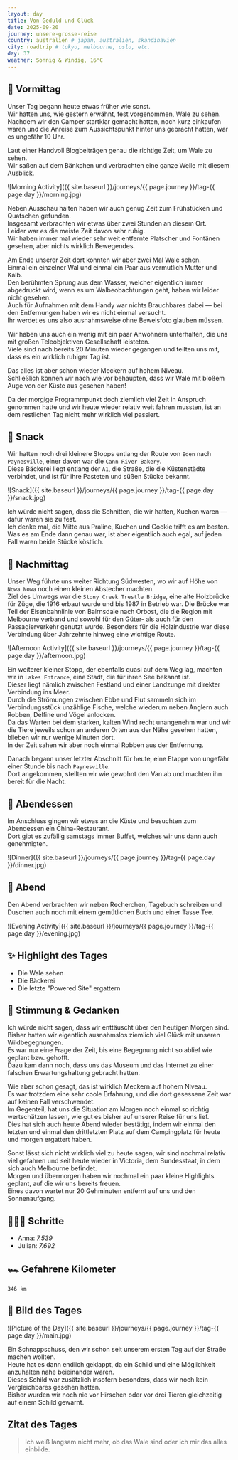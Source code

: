 ```yaml
---
layout: day
title: Von Geduld und Glück
date: 2025-09-20
journey: unsere-grosse-reise
country: australien # japan, australien, skandinavien
city: roadtrip # tokyo, melbourne, oslo, etc.
day: 37
weather: Sonnig & Windig, 16°C
---
```


## 🌅 Vormittag

Unser Tag begann heute etwas früher wie sonst.  
Wir hatten uns, wie gestern erwähnt, fest vorgenommen, Wale zu sehen.  
Nachdem wir den Camper startklar gemacht hatten, noch kurz einkaufen waren und die Anreise zum Aussichtspunkt hinter uns gebracht hatten, war es ungefähr 10 Uhr.

Laut einer Handvoll Blogbeiträgen genau die richtige Zeit, um Wale zu sehen.  
Wir saßen auf dem Bänkchen und verbrachten eine ganze Weile mit diesem Ausblick.

![Morning Activity]({{ site.baseurl }}/journeys/{{ page.journey }}/tag-{{ page.day }}/morning.jpg)

Neben Ausschau halten haben wir auch genug Zeit zum Frühstücken und Quatschen gefunden.  
Insgesamt verbrachten wir etwas über zwei Stunden an diesem Ort.  
Leider war es die meiste Zeit davon sehr ruhig.  
Wir haben immer mal wieder sehr weit entfernte Platscher und Fontänen gesehen, aber nichts wirklich Bewegendes.

Am Ende unserer Zeit dort konnten wir aber zwei Mal Wale sehen.  
Einmal ein einzelner Wal und einmal ein Paar aus vermutlich Mutter und Kalb.  
Den berühmten Sprung aus dem Wasser, welcher eigentlich immer abgedruckt wird, wenn es um Walbeobachtungen geht, haben wir leider nicht gesehen.  
Auch für Aufnahmen mit dem Handy war nichts Brauchbares dabei — bei den Entfernungen haben wir es nicht einmal versucht.  
Ihr werdet es uns also ausnahmsweise ohne Beweisfoto glauben müssen.

Wir haben uns auch ein wenig mit ein paar Anwohnern unterhalten, die uns mit großen Teleobjektiven Gesellschaft leisteten.  
Viele sind nach bereits 20 Minuten wieder gegangen und teilten uns mit, dass es ein wirklich ruhiger Tag ist.

Das alles ist aber schon wieder Meckern auf hohem Niveau.  
Schließlich können wir nach wie vor behaupten, dass wir Wale mit bloßem Auge von der Küste aus gesehen haben!

Da der morgige Programmpunkt doch ziemlich viel Zeit in Anspruch genommen hatte und wir heute wieder relativ weit fahren mussten, ist an dem restlichen Tag nicht mehr wirklich viel passiert.

## 🍰 Snack

Wir hatten noch drei kleinere Stopps entlang der Route von `Eden` nach `Paynesville`, einer davon war die `Cann River Bakery`.  
Diese Bäckerei liegt entlang der `A1`, die Straße, die die Küstenstädte verbindet, und ist für ihre Pasteten und süßen Stücke bekannt.

![Snack]({{ site.baseurl }}/journeys/{{ page.journey }}/tag-{{ page.day }}/snack.jpg)

Ich würde nicht sagen, dass die Schnitten, die wir hatten, Kuchen waren — dafür waren sie zu fest.  
Ich denke mal, die Mitte aus Praline, Kuchen und Cookie trifft es am besten.  
Was es am Ende dann genau war, ist aber eigentlich auch egal, auf jeden Fall waren beide Stücke köstlich.

## 🌆 Nachmittag

Unser Weg führte uns weiter Richtung Südwesten, wo wir auf Höhe von `Nowa Nowa` noch einen kleinen Abstecher machten.  
Ziel des Umwegs war die `Stony Creek Trestle Bridge`, eine alte Holzbrücke für Züge, die 1916 erbaut wurde und bis 1987 in Betrieb war.
Die Brücke war Teil der Eisenbahnlinie von Bairnsdale nach Orbost, die die Region mit Melbourne verband und sowohl für den Güter- als auch für den Passagierverkehr genutzt wurde.
Besonders für die Holzindustrie war diese Verbindung über Jahrzehnte hinweg eine wichtige Route.

![Afternoon Activity]({{ site.baseurl }}/journeys/{{ page.journey }}/tag-{{ page.day }}/afternoon.jpg)

Ein weiterer kleiner Stopp, der ebenfalls quasi auf dem Weg lag, machten wir in `Lakes Entrance`, eine Stadt, die für ihren See bekannt ist.  
Dieser liegt nämlich zwischen Festland und einer Landzunge mit direkter Verbindung ins Meer.  
Durch die Strömungen zwischen Ebbe und Flut sammeln sich im Verbindungsstück unzählige Fische, welche wiederum neben Anglern auch Robben, Delfine und Vögel anlocken.  
Da das Warten bei dem starken, kalten Wind recht unangenehm war und wir die Tiere jeweils schon an anderen Orten aus der Nähe gesehen hatten, blieben wir nur wenige Minuten dort.  
In der Zeit sahen wir aber noch einmal Robben aus der Entfernung.

Danach begann unser letzter Abschnitt für heute, eine Etappe von ungefähr einer Stunde bis nach `Paynesville`.  
Dort angekommen, stellten wir wie gewohnt den Van ab und machten ihn bereit für die Nacht.

## 🍜 Abendessen

Im Anschluss gingen wir etwas an die Küste und besuchten zum Abendessen ein China-Restaurant.  
Dort gibt es zufällig samstags immer Buffet, welches wir uns dann auch genehmigten.

![Dinner]({{ site.baseurl }}/journeys/{{ page.journey }}/tag-{{ page.day }}/dinner.jpg)

## 🌙 Abend

Den Abend verbrachten wir neben Recherchen, Tagebuch schreiben und Duschen auch noch mit einem gemütlichen Buch und einer Tasse Tee.

![Evening Activity]({{ site.baseurl }}/journeys/{{ page.journey }}/tag-{{ page.day }}/evening.jpg)

## ✨ Highlight des Tages

- Die Wale sehen  
- Die Bäckerei  
- Die letzte "Powered Site" ergattern  

## 💭 Stimmung & Gedanken

Ich würde nicht sagen, dass wir enttäuscht über den heutigen Morgen sind.  
Bisher hatten wir eigentlich ausnahmslos ziemlich viel Glück mit unseren Wildbegegnungen.  
Es war nur eine Frage der Zeit, bis eine Begegnung nicht so ablief wie geplant bzw. gehofft.  
Dazu kam dann noch, dass uns das Museum und das Internet zu einer falschen Erwartungshaltung gebracht hatten.

Wie aber schon gesagt, das ist wirklich Meckern auf hohem Niveau.  
Es war trotzdem eine sehr coole Erfahrung, und die dort gesessene Zeit war auf keinen Fall verschwendet.  
Im Gegenteil, hat uns die Situation am Morgen noch einmal so richtig wertschätzen lassen, wie gut es bisher auf unserer Reise für uns lief.  
Dies hat sich auch heute Abend wieder bestätigt, indem wir einmal den letzten und einmal den drittletzten Platz auf dem Campingplatz für heute und morgen ergattert haben.

Sonst lässt sich nicht wirklich viel zu heute sagen, wir sind nochmal relativ viel gefahren und seit heute wieder in Victoria, dem Bundesstaat, in dem sich auch Melbourne befindet.  
Morgen und übermorgen haben wir nochmal ein paar kleine Highlights geplant, auf die wir uns bereits freuen.  
Eines davon wartet nur 20 Gehminuten entfernt auf uns und den Sonnenaufgang.

## 🏃🏽‍♀️ Schritte

- Anna: _7.539_  
- Julian: _7.692_  

## 🏎️ Gefahrene Kilometer

`346 km`

## 📸 Bild des Tages

![Picture of the Day]({{ site.baseurl }}/journeys/{{ page.journey }}/tag-{{ page.day }}/main.jpg)

Ein Schnappschuss, den wir schon seit unserem ersten Tag auf der Straße machen wollten.  
Heute hat es dann endlich geklappt, da ein Schild und eine Möglichkeit anzuhalten nahe beieinander waren.  
Dieses Schild war zusätzlich insofern besonders, dass wir noch kein Vergleichbares gesehen hatten.  
Bisher wurden wir noch nie vor Hirschen oder vor drei Tieren gleichzeitig auf einem Schild gewarnt.

## Zitat des Tages

> Ich weiß langsam nicht mehr, ob das Wale sind oder ich mir das alles einbilde.
